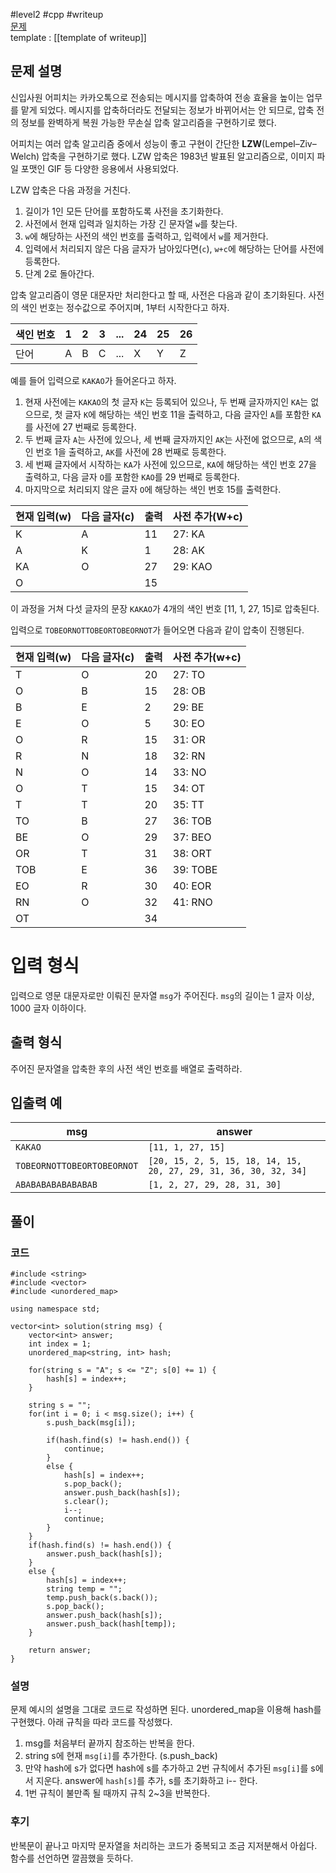 
#level2 #cpp #writeup  
[문제](https://school.programmers.co.kr/learn/courses/30/lessons/17684)  
template : [[template of writeup]]  

## 문제 설명  

신입사원 어피치는 카카오톡으로 전송되는 메시지를 압축하여 전송 효율을 높이는 업무를 맡게 되었다. 메시지를 압축하더라도 전달되는 정보가 바뀌어서는 안 되므로, 압축 전의 정보를 완벽하게 복원 가능한 무손실 압축 알고리즘을 구현하기로 했다.  

어피치는 여러 압축 알고리즘 중에서 성능이 좋고 구현이 간단한 **LZW**(Lempel–Ziv–Welch) 압축을 구현하기로 했다. LZW 압축은 1983년 발표된 알고리즘으로, 이미지 파일 포맷인 GIF 등 다양한 응용에서 사용되었다.  

LZW 압축은 다음 과정을 거친다.  

1. 길이가 1인 모든 단어를 포함하도록 사전을 초기화한다.  
2. 사전에서 현재 입력과 일치하는 가장 긴 문자열 `w`를 찾는다.  
3. `w`에 해당하는 사전의 색인 번호를 출력하고, 입력에서 `w`를 제거한다.  
4. 입력에서 처리되지 않은 다음 글자가 남아있다면(`c`), `w+c`에 해당하는 단어를 사전에 등록한다.  
5. 단계 2로 돌아간다.  

압축 알고리즘이 영문 대문자만 처리한다고 할 때, 사전은 다음과 같이 초기화된다. 사전의 색인 번호는 정수값으로 주어지며, 1부터 시작한다고 하자.  

| 색인 번호 | 1   | 2   | 3   | ... | 24  | 25  | 26  |  
| --------- | --- | --- | --- | --- | --- | --- | --- |  
| 단어      | A   | B   | C   | ... | X   | Y   | Z   |  

예를 들어 입력으로 `KAKAO`가 들어온다고 하자.  

1. 현재 사전에는 `KAKAO`의 첫 글자 `K`는 등록되어 있으나, 두 번째 글자까지인 `KA`는 없으므로, 첫 글자 `K`에 해당하는 색인 번호 11을 출력하고, 다음 글자인 `A`를 포함한 `KA`를 사전에 27 번째로 등록한다.  
2. 두 번째 글자 `A`는 사전에 있으나, 세 번째 글자까지인 `AK`는 사전에 없으므로, `A`의 색인 번호 1을 출력하고, `AK`를 사전에 28 번째로 등록한다.  
3. 세 번째 글자에서 시작하는 `KA`가 사전에 있으므로, `KA`에 해당하는 색인 번호 27을 출력하고, 다음 글자 `O`를 포함한 `KAO`를 29 번째로 등록한다.  
4. 마지막으로 처리되지 않은 글자 `O`에 해당하는 색인 번호 15를 출력한다.  

| 현재 입력(w) | 다음 글자(c) | 출력 | 사전 추가(W+c) |  
| ------------ | ------------ | ---- | -------------- |  
| K            | A            | 11   | 27: KA         |  
| A            | K            | 1    | 28: AK         |  
| KA           | O            | 27   | 29: KAO        |  
| O            |              | 15   |                |  

이 과정을 거쳐 다섯 글자의 문장 `KAKAO`가 4개의 색인 번호 [11, 1, 27, 15]로 압축된다.  

입력으로 `TOBEORNOTTOBEORTOBEORNOT`가 들어오면 다음과 같이 압축이 진행된다.  

| 현재 입력(w) | 다음 글자(c) | 출력 | 사전 추가(w+c) |  
| ------------ | ------------ | ---- | -------------- |  
| T            | O            | 20   | 27: TO         |  
| O            | B            | 15   | 28: OB         |  
| B            | E            | 2    | 29: BE         |  
| E            | O            | 5    | 30: EO         |  
| O            | R            | 15   | 31: OR         |  
| R            | N            | 18   | 32: RN         |  
| N            | O            | 14   | 33: NO         |  
| O            | T            | 15   | 34: OT         |  
| T            | T            | 20   | 35: TT         |  
| TO           | B            | 27   | 36: TOB        |  
| BE           | O            | 29   | 37: BEO        |  
| OR           | T            | 31   | 38: ORT        |  
| TOB          | E            | 36   | 39: TOBE       |  
| EO           | R            | 30   | 40: EOR        |  
| RN           | O            | 32   | 41: RNO        |  
| OT           |              | 34   |                |  

# 입력 형식  

입력으로 영문 대문자로만 이뤄진 문자열 `msg`가 주어진다. `msg`의 길이는 1 글자 이상, 1000 글자 이하이다.  

## 출력 형식  

주어진 문자열을 압축한 후의 사전 색인 번호를 배열로 출력하라.  

## 입출력 예  

| msg                        | answer                                                           |  
| -------------------------- | ---------------------------------------------------------------- |  
| `KAKAO`                    | `[11, 1, 27, 15]`                                                |  
| `TOBEORNOTTOBEORTOBEORNOT` | `[20, 15, 2, 5, 15, 18, 14, 15, 20, 27, 29, 31, 36, 30, 32, 34]` |  
| `ABABABABABABABAB`         | `[1, 2, 27, 29, 28, 31, 30]`                                     |  

## 풀이  

### 코드  

```  
#include <string>  
#include <vector>  
#include <unordered_map>  

using namespace std;  

vector<int> solution(string msg) {  
    vector<int> answer;  
    int index = 1;  
    unordered_map<string, int> hash;  
    
    for(string s = "A"; s <= "Z"; s[0] += 1) {  
        hash[s] = index++;  
    }  
    
    string s = "";  
    for(int i = 0; i < msg.size(); i++) {  
        s.push_back(msg[i]);  
        
        if(hash.find(s) != hash.end()) {  
            continue;  
        }  
        else {  
            hash[s] = index++;  
            s.pop_back();  
            answer.push_back(hash[s]);  
            s.clear();  
            i--;  
            continue;  
        }  
    }  
    if(hash.find(s) != hash.end()) {  
        answer.push_back(hash[s]);  
    }  
    else {  
        hash[s] = index++;  
        string temp = "";  
        temp.push_back(s.back());  
        s.pop_back();  
        answer.push_back(hash[s]);  
        answer.push_back(hash[temp]);  
    }  
    
    return answer;  
}  
```  

### 설명  

문제 예시의 설명을 그대로 코드로 작성하면 된다. unordered_map을 이용해 hash를 구현했다. 아래 규칙을 따라 코드를 작성했다.  

1. msg를 처음부터 끝까지 참조하는 반복을 한다.  
2. string s에 현재 `msg[i]`를 추가한다. (s.push_back)  
3. 만약 hash에 s가 없다면 hash에 s를 추가하고 2번 규칙에서 추가된 `msg[i]`를 s에서 지운다. answer에 `hash[s]`를 추가, s를 초기화하고 i-- 한다.  
4. 1번 규칙이 불만족 될 때까지 규칙 2~3을 반복한다.  

### 후기  

반복문이 끝나고 마지막 문자열을 처리하는 코드가 중복되고 조금 지저분해서 아쉽다. 함수를 선언하면 깔끔했을 듯하다.  
